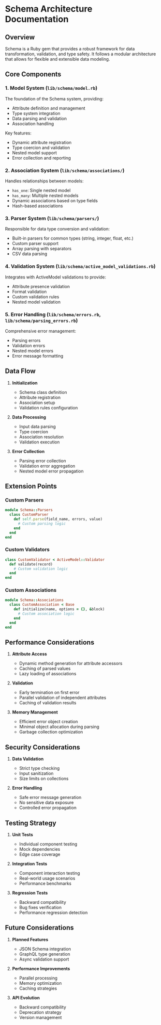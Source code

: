 # Schema Architecture Documentation

## Overview

Schema is a Ruby gem that provides a robust framework for data transformation, validation, and type safety. It follows a modular architecture that allows for flexible and extensible data modeling.

## Core Components

### 1. Model System (`lib/schema/model.rb`)

The foundation of the Schema system, providing:
- Attribute definition and management
- Type system integration
- Data parsing and validation
- Association handling

Key features:
- Dynamic attribute registration
- Type coercion and validation
- Nested model support
- Error collection and reporting

### 2. Association System (`lib/schema/associations/`)

Handles relationships between models:
- `has_one`: Single nested model
- `has_many`: Multiple nested models
- Dynamic associations based on type fields
- Hash-based associations

### 3. Parser System (`lib/schema/parsers/`)

Responsible for data type conversion and validation:
- Built-in parsers for common types (string, integer, float, etc.)
- Custom parser support
- Array parsing with separators
- CSV data parsing

### 4. Validation System (`lib/schema/active_model_validations.rb`)

Integrates with ActiveModel validations to provide:
- Attribute presence validation
- Format validation
- Custom validation rules
- Nested model validation

### 5. Error Handling (`lib/schema/errors.rb`, `lib/schema/parsing_errors.rb`)

Comprehensive error management:
- Parsing errors
- Validation errors
- Nested model errors
- Error message formatting

## Data Flow

1. **Initialization**
   - Schema class definition
   - Attribute registration
   - Association setup
   - Validation rules configuration

2. **Data Processing**
   - Input data parsing
   - Type coercion
   - Association resolution
   - Validation execution

3. **Error Collection**
   - Parsing error collection
   - Validation error aggregation
   - Nested model error propagation

## Extension Points

### Custom Parsers

```ruby
module Schema::Parsers
  class CustomParser
    def self.parse(field_name, errors, value)
      # Custom parsing logic
    end
  end
end
```

### Custom Validators

```ruby
class CustomValidator < ActiveModel::Validator
  def validate(record)
    # Custom validation logic
  end
end
```

### Custom Associations

```ruby
module Schema::Associations
  class CustomAssociation < Base
    def initialize(name, options = {}, &block)
      # Custom association logic
    end
  end
end
```

## Performance Considerations

1. **Attribute Access**
   - Dynamic method generation for attribute accessors
   - Caching of parsed values
   - Lazy loading of associations

2. **Validation**
   - Early termination on first error
   - Parallel validation of independent attributes
   - Caching of validation results

3. **Memory Management**
   - Efficient error object creation
   - Minimal object allocation during parsing
   - Garbage collection optimization

## Security Considerations

1. **Data Validation**
   - Strict type checking
   - Input sanitization
   - Size limits on collections

2. **Error Handling**
   - Safe error message generation
   - No sensitive data exposure
   - Controlled error propagation

## Testing Strategy

1. **Unit Tests**
   - Individual component testing
   - Mock dependencies
   - Edge case coverage

2. **Integration Tests**
   - Component interaction testing
   - Real-world usage scenarios
   - Performance benchmarks

3. **Regression Tests**
   - Backward compatibility
   - Bug fixes verification
   - Performance regression detection

## Future Considerations

1. **Planned Features**
   - JSON Schema integration
   - GraphQL type generation
   - Async validation support

2. **Performance Improvements**
   - Parallel processing
   - Memory optimization
   - Caching strategies

3. **API Evolution**
   - Backward compatibility
   - Deprecation strategy
   - Version management 